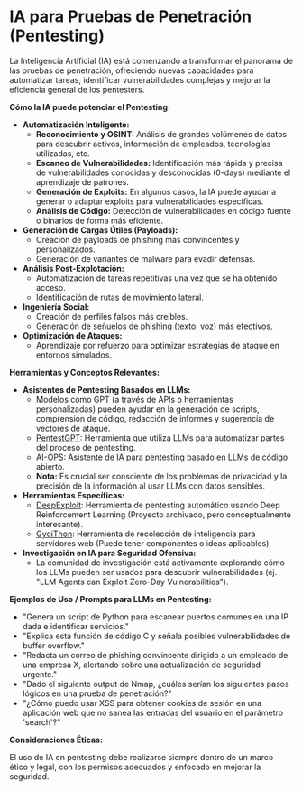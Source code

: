 # IA para Pruebas de Penetración (Pentesting)

La Inteligencia Artificial (IA) está comenzando a transformar el panorama de las pruebas de penetración, ofreciendo nuevas capacidades para automatizar tareas, identificar vulnerabilidades complejas y mejorar la eficiencia general de los pentesters.

**Cómo la IA puede potenciar el Pentesting:**

*   **Automatización Inteligente:**
    *   **Reconocimiento y OSINT:** Análisis de grandes volúmenes de datos para descubrir activos, información de empleados, tecnologías utilizadas, etc.
    *   **Escaneo de Vulnerabilidades:** Identificación más rápida y precisa de vulnerabilidades conocidas y desconocidas (0-days) mediante el aprendizaje de patrones.
    *   **Generación de Exploits:** En algunos casos, la IA puede ayudar a generar o adaptar exploits para vulnerabilidades específicas.
    *   **Análisis de Código:** Detección de vulnerabilidades en código fuente o binarios de forma más eficiente.
*   **Generación de Cargas Útiles (Payloads):**
    *   Creación de payloads de phishing más convincentes y personalizados.
    *   Generación de variantes de malware para evadir defensas.
*   **Análisis Post-Explotación:**
    *   Automatización de tareas repetitivas una vez que se ha obtenido acceso.
    *   Identificación de rutas de movimiento lateral.
*   **Ingeniería Social:**
    *   Creación de perfiles falsos más creíbles.
    *   Generación de señuelos de phishing (texto, voz) más efectivos.
*   **Optimización de Ataques:**
    *   Aprendizaje por refuerzo para optimizar estrategias de ataque en entornos simulados.

**Herramientas y Conceptos Relevantes:**

*   **Asistentes de Pentesting Basados en LLMs:**
    *   Modelos como GPT (a través de APIs o herramientas personalizadas) pueden ayudar en la generación de scripts, comprensión de código, redacción de informes y sugerencia de vectores de ataque.
    *   [PentestGPT](https://github.com/GreyDGL/PentestGPT): Herramienta que utiliza LLMs para automatizar partes del proceso de pentesting.
    *   [AI-OPS](https://github.com/antoninoLorenzo/AI-OPS): Asistente de IA para pentesting basado en LLMs de código abierto.
    *   **Nota:** Es crucial ser consciente de los problemas de privacidad y la precisión de la información al usar LLMs con datos sensibles.
*   **Herramientas Específicas:**
    *   [DeepExploit](https://github.com/13o-bbr-bbq/machine_learning_security/tree/master/DeepExploit): Herramienta de pentesting automático usando Deep Reinforcement Learning (Proyecto archivado, pero conceptualmente interesante).
    *   [GyoiThon](https://github.com/gyoisamurai/GyoiThon): Herramienta de recolección de inteligencia para servidores web (Puede tener componentes o ideas aplicables).
*   **Investigación en IA para Seguridad Ofensiva:**
    *   La comunidad de investigación está activamente explorando cómo los LLMs pueden ser usados para descubrir vulnerabilidades (ej. "LLM Agents can Exploit Zero-Day Vulnerabilities").

**Ejemplos de Uso / Prompts para LLMs en Pentesting:**

*   "Genera un script de Python para escanear puertos comunes en una IP dada e identificar servicios."
*   "Explica esta función de código C y señala posibles vulnerabilidades de buffer overflow."
*   "Redacta un correo de phishing convincente dirigido a un empleado de una empresa X, alertando sobre una actualización de seguridad urgente."
*   "Dado el siguiente output de Nmap, ¿cuáles serían los siguientes pasos lógicos en una prueba de penetración?"
*   "¿Cómo puedo usar XSS para obtener cookies de sesión en una aplicación web que no sanea las entradas del usuario en el parámetro 'search'?"

**Consideraciones Éticas:**

El uso de IA en pentesting debe realizarse siempre dentro de un marco ético y legal, con los permisos adecuados y enfocado en mejorar la seguridad.
